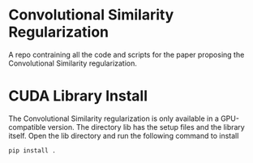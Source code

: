 # Convolutional Similarity Regularization
A repo contraining all the code and scripts for the paper proposing the Convolutional Similarity regularization.

# CUDA Library Install
The Convolutional Similarity regularization is only available in a GPU-compatible version. The directory lib has the setup files and the library itself. Open the lib directory and run the following command to install

`pip install .`
